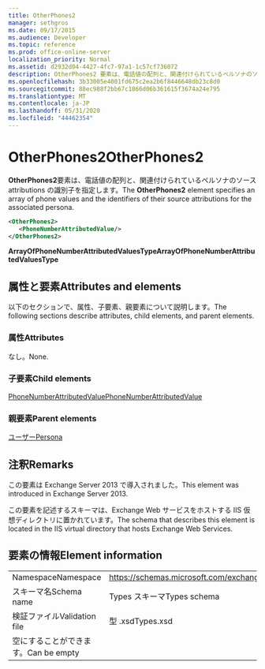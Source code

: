 ```yaml
---
title: OtherPhones2
manager: sethgros
ms.date: 09/17/2015
ms.audience: Developer
ms.topic: reference
ms.prod: office-online-server
localization_priority: Normal
ms.assetid: d2932d04-4427-4fc7-97a1-1c57cf736072
description: OtherPhones2 要素は、電話値の配列と、関連付けられているペルソナのソース attributions の識別子を指定します。
ms.openlocfilehash: 3b33005e4001fd675c2ea2b6f8446648db23c8d0
ms.sourcegitcommit: 88ec988f2bb67c1866d06b361615f3674a24e795
ms.translationtype: MT
ms.contentlocale: ja-JP
ms.lasthandoff: 05/31/2020
ms.locfileid: "44462354"
---
```

# <a name="otherphones2"></a><span data-ttu-id="51ef7-103">OtherPhones2</span><span class="sxs-lookup"><span data-stu-id="51ef7-103">OtherPhones2</span></span>

<span data-ttu-id="51ef7-104">**OtherPhones2**要素は、電話値の配列と、関連付けられているペルソナのソース attributions の識別子を指定します。</span><span class="sxs-lookup"><span data-stu-id="51ef7-104">The **OtherPhones2** element specifies an array of phone values and the identifiers of their source attributions for the associated persona.</span></span> 
  
```XML
<OtherPhones2>
   <PhoneNumberAttributedValue/>
</OtherPhones2>

```

 <span data-ttu-id="51ef7-105">**ArrayOfPhoneNumberAttributedValuesType**</span><span class="sxs-lookup"><span data-stu-id="51ef7-105">**ArrayOfPhoneNumberAttributedValuesType**</span></span>
## <a name="attributes-and-elements"></a><span data-ttu-id="51ef7-106">属性と要素</span><span class="sxs-lookup"><span data-stu-id="51ef7-106">Attributes and elements</span></span>

<span data-ttu-id="51ef7-107">以下のセクションで、属性、子要素、親要素について説明します。</span><span class="sxs-lookup"><span data-stu-id="51ef7-107">The following sections describe attributes, child elements, and parent elements.</span></span>
  
### <a name="attributes"></a><span data-ttu-id="51ef7-108">属性</span><span class="sxs-lookup"><span data-stu-id="51ef7-108">Attributes</span></span>

<span data-ttu-id="51ef7-109">なし。</span><span class="sxs-lookup"><span data-stu-id="51ef7-109">None.</span></span>
  
### <a name="child-elements"></a><span data-ttu-id="51ef7-110">子要素</span><span class="sxs-lookup"><span data-stu-id="51ef7-110">Child elements</span></span>

[<span data-ttu-id="51ef7-111">PhoneNumberAttributedValue</span><span class="sxs-lookup"><span data-stu-id="51ef7-111">PhoneNumberAttributedValue</span></span>](phonenumberattributedvalue.md)
  
### <a name="parent-elements"></a><span data-ttu-id="51ef7-112">親要素</span><span class="sxs-lookup"><span data-stu-id="51ef7-112">Parent elements</span></span>

[<span data-ttu-id="51ef7-113">ユーザー</span><span class="sxs-lookup"><span data-stu-id="51ef7-113">Persona</span></span>](persona.md)
  
## <a name="remarks"></a><span data-ttu-id="51ef7-114">注釈</span><span class="sxs-lookup"><span data-stu-id="51ef7-114">Remarks</span></span>

<span data-ttu-id="51ef7-115">この要素は Exchange Server 2013 で導入されました。</span><span class="sxs-lookup"><span data-stu-id="51ef7-115">This element was introduced in Exchange Server 2013.</span></span>
  
<span data-ttu-id="51ef7-116">この要素を記述するスキーマは、Exchange Web サービスをホストする IIS 仮想ディレクトリに置かれています。</span><span class="sxs-lookup"><span data-stu-id="51ef7-116">The schema that describes this element is located in the IIS virtual directory that hosts Exchange Web Services.</span></span>
  
## <a name="element-information"></a><span data-ttu-id="51ef7-117">要素の情報</span><span class="sxs-lookup"><span data-stu-id="51ef7-117">Element information</span></span>

|||
|:-----|:-----|
|<span data-ttu-id="51ef7-118">Namespace</span><span class="sxs-lookup"><span data-stu-id="51ef7-118">Namespace</span></span>  <br/> |https://schemas.microsoft.com/exchange/services/2006/types  <br/> |
|<span data-ttu-id="51ef7-119">スキーマ名</span><span class="sxs-lookup"><span data-stu-id="51ef7-119">Schema name</span></span>  <br/> |<span data-ttu-id="51ef7-120">Types スキーマ</span><span class="sxs-lookup"><span data-stu-id="51ef7-120">Types schema</span></span>  <br/> |
|<span data-ttu-id="51ef7-121">検証ファイル</span><span class="sxs-lookup"><span data-stu-id="51ef7-121">Validation file</span></span>  <br/> |<span data-ttu-id="51ef7-122">型 .xsd</span><span class="sxs-lookup"><span data-stu-id="51ef7-122">Types.xsd</span></span>  <br/> |
|<span data-ttu-id="51ef7-123">空にすることができます。</span><span class="sxs-lookup"><span data-stu-id="51ef7-123">Can be empty</span></span>  <br/> ||
   

